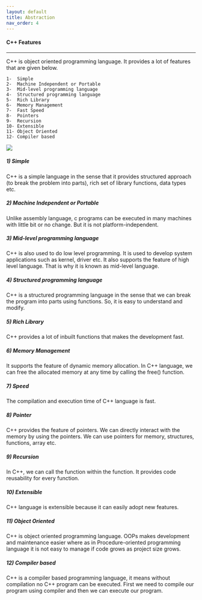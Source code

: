 ```yaml
---
layout: default
title: Abstraction
nav_order: 4
---
```

#### C++ Features

----

C++ is object oriented programming language. It provides a lot of features that are given below.


    1-  Simple
    2-  Machine Independent or Portable
    3-  Mid-level programming language
    4-  Structured programming language
    5-  Rich Library
    6-  Memory Management
    7-  Fast Speed
    8-  Pointers
    9-  Recursion
    10- Extensible
    11- Object Oriented
    12- Compiler based

![](https://static.javatpoint.com/cpp/images/cpp-features1.png)

##### 1) Simple

C++ is a simple language in the sense that it provides structured approach (to break the problem into parts), rich set of library functions, data types etc.
##### 2) Machine Independent or Portable

Unlike assembly language, c programs can be executed in many machines with little bit or no change. But it is not platform-independent.
##### 3) Mid-level programming language

C++ is also used to do low level programming. It is used to develop system applications such as kernel, driver etc. It also supports the feature of high level language. That is why it is known as mid-level language.
##### 4) Structured programming language

C++ is a structured programming language in the sense that we can break the program into parts using functions. So, it is easy to understand and modify.
##### 5) Rich Library

C++ provides a lot of inbuilt functions that makes the development fast.
##### 6) Memory Management

It supports the feature of dynamic memory allocation. In C++ language, we can free the allocated memory at any time by calling the free() function.
##### 7) Speed

The compilation and execution time of C++ language is fast.
##### 8) Pointer

C++ provides the feature of pointers. We can directly interact with the memory by using the pointers. We can use pointers for memory, structures, functions, array etc.
##### 9) Recursion

In C++, we can call the function within the function. It provides code reusability for every function.
##### 10) Extensible

C++ language is extensible because it can easily adopt new features.
##### 11) Object Oriented

C++ is object oriented programming language. OOPs makes development and maintenance easier where as in Procedure-oriented programming language it is not easy to manage if code grows as project size grows.
##### 12) Compiler based

C++ is a compiler based programming language, it means without compilation no C++ program can be executed. First we need to compile our program using compiler and then we can execute our program.